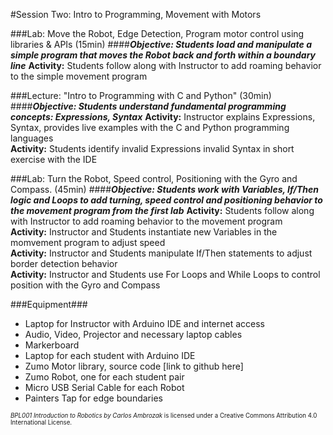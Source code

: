 #Session Two: Intro to Programming, Movement with Motors

###Lab: Move the Robot, Edge Detection, Program motor control using libraries & APIs (15min)
####_**Objective: Students load and manipulate a simple program that moves the Robot back and forth within a boundary line**_
**Activity:** Students follow along with Instructor to add roaming behavior to the simple movement program<br>

###Lecture: "Intro to Programming with C and Python" (30min)
####_**Objective: Students understand fundamental programming concepts: Expressions, Syntax**_
**Activity:** Instructor explains Expressions, Syntax, provides live examples with the C and Python programming languages<br>
**Activity:** Students identify invalid Expressions invalid Syntax in short exercise with the IDE

###Lab: Turn the Robot, Speed control, Positioning with the Gyro and Compass. (45min)
####_**Objective: Students work with Variables, If/Then logic and Loops to add turning, speed control and positioning behavior to the movement program from the first lab**_
**Activity:** Students follow along with Instructor to add roaming behavior to the movement program<br>
**Activity:** Instructor and Students instantiate new Variables in the momvement program to adjust speed<br>
**Activity:** Instructor and Students manipulate If/Then statements to adjust border detection behavior<br>
**Activity:** Instructor and Students use For Loops and While Loops to control position with the Gyro and Compass

###Equipment###
* Laptop for Instructor with Arduino IDE and internet access
* Audio, Video, Projector and necessary laptop cables
* Markerboard
* Laptop for each student with Arduino IDE
* Zumo Motor library, source code [link to github here]
* Zumo Robot, one for each student pair
* Micro USB Serial Cable for each Robot
* Painters Tap for edge boundaries

<sup><sub>*BPL001 Introduction to Robotics by Carlos Ambrozak* is licensed under a Creative Commons Attribution 4.0 International License.</sub></sup>
